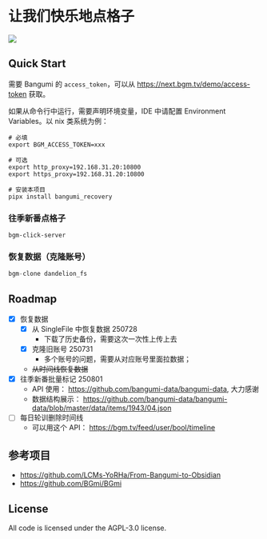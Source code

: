 # 让我们快乐地点格子

![](https://raw.githack.com/bGZo/assets/dev/2025/202508021025451.png)


## Quick Start

需要 Bangumi 的 `access_token`，可以从 https://next.bgm.tv/demo/access-token 获取。

如果从命令行中运行，需要声明环境变量，IDE 中请配置 Environment Variables。以 nix 类系统为例：

```shell
# 必填
export BGM_ACCESS_TOKEN=xxx

# 可选
export http_proxy=192.168.31.20:10800
export https_proxy=192.168.31.20:10800

# 安装本项目
pipx install bangumi_recovery
```

### 往季新番点格子

```shell
bgm-click-server
```

### 恢复数据（克隆账号）

```python
bgm-clone dandelion_fs
```

## Roadmap

- [x] 恢复数据
  - [x] 从 SingleFile 中恢复数据 250728
    - 下载了历史备份，需要这次一次性上传上去
  - [x] 克隆旧账号 250731
    - 多个账号的问题，需要从对应账号里面拉数据；
  - ~~从时间线恢复数据~~
- [x] 往季新番批量标记 250801
  - API 使用： https://github.com/bangumi-data/bangumi-data, 大力感谢
  - 数据结构展示： https://github.com/bangumi-data/bangumi-data/blob/master/data/items/1943/04.json
- [ ] 每日轮训删除时间线
  - 可以用这个 API： https://bgm.tv/feed/user/bool/timeline

## 参考项目

- https://github.com/LCMs-YoRHa/From-Bangumi-to-Obsidian
- https://github.com/BGmi/BGmi

## License

All code is licensed under the AGPL-3.0 license.

